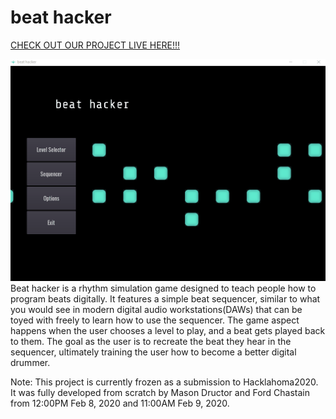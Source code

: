 # beat hacker

<a href="http://beathacker.rocks" target="_blank">CHECK OUT OUR PROJECT LIVE HERE!!!</a>

![Action gif](example.gif)
Beat hacker is a rhythm simulation game designed to teach people how 
to program beats digitally. It features a simple beat sequencer, similar
to what you would see in modern digital audio workstations(DAWs) that can
be toyed with freely to learn how to use the sequencer. The game aspect
happens when the user chooses a level to play, and a beat gets played back to
them.  The goal as the user is to recreate the beat they hear in the sequencer, ultimately training the user how to become a better digital
drummer.

Note: This project is currently frozen as a submission to Hacklahoma2020. 
It was fully developed from scratch by Mason Dructor and Ford Chastain
from 12:00PM Feb 8, 2020 and 11:00AM Feb 9, 2020.

